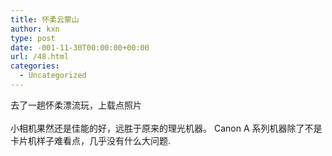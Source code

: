 ```yaml
---
title: 怀柔云蒙山
author: kxn
type: post
date: -001-11-30T00:00:00+00:00
url: /48.html
categories:
  - Uncategorized
---
```


<div>
  去了一趟怀柔漂流玩，上载点照片
</div>

<div>
   
</div>

<div>
  小相机果然还是佳能的好，远胜于原来的理光机器。 Canon A 系列机器除了不是卡片机样子难看点，几乎没有什么大问题.
</div>

<div>
   
</div>
